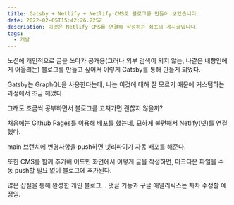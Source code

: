 ```yaml
---
title: Gatsby + Netlify + Netlify CMS로 블로그를 만들어 보았습니다.
date: 2022-02-05T15:42:26.225Z
description: 이것은 Netlify CMS를 연결해 작성하는 최초의 게시글입니다.
tags:
  - 개발
---
```

노션에 개인적으로 글을 쓰다가 공개용(그러나 외부 검색이 되지 않는, 나같은 내향인에게 어울리는) 블로그를 만들고 싶어서 이렇게 Gatsby를 통해 만들게 되었다.

Gatsby는 GraphQL을 사용한다는데, 나는 이것에 대해 잘 모르기 때문에 커스텀하는 과정에서 조금 헤맸다.

그래도 조금씩 공부하면서 블로그를 고쳐가면 괜찮지 않을까?



처음에는 Github Pages를 이용해 배포를 했는데, 묘하게 불편해서 Netlify(넷)를  연결했다.

main 브랜치에 변경사항을 push하면 넷리파이가 자동 배포를 해준다.

또한 CMS를 함께 추가해 어드민 화면에서 이렇게 글을 작성하면, 마크다운 파일을 수동 push할 필요 없이 블로그에 추가된다. 

많은 삽질을 통해 완성한 개인 블로그... 댓글 기능과  구글 애널리틱스는 차차 수정할 예정임.